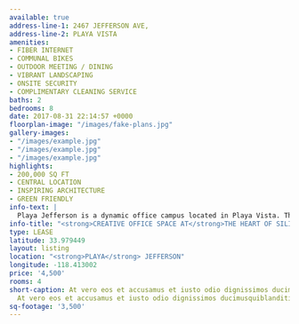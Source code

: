 ```yaml
---
available: true
address-line-1: 2467 JEFFERSON AVE,
address-line-2: PLAYA VISTA
amenities:
- FIBER INTERNET
- COMMUNAL BIKES
- OUTDOOR MEETING / DINING
- VIBRANT LANDSCAPING
- ONSITE SECURITY
- COMPLIMENTARY CLEANING SERVICE
baths: 2
bedrooms: 8
date: 2017-08-31 22:14:57 +0000
floorplan-image: "/images/fake-plans.jpg"
gallery-images:
- "/images/example.jpg"
- "/images/example.jpg"
- "/images/example.jpg"
highlights:
- 200,000 SQ FT
- CENTRAL LOCATION
- INSPIRING ARCHITECTURE
- GREEN FRIENDLY
info-text: |
  Playa Jefferson is a dynamic office campus located in Playa Vista. The campus features over 200,000 square feet of creative office space, with dramatic and distincitive architecure, substantial experior shared communal space, easy access to both the 90 and the 405 freeways, and is directly across the street from all of the amenitite at Runway Playa Vista.
info-title: "<strong>CREATIVE OFFICE SPACE AT</strong>THE HEART OF SILICON BEACH."
type: LEASE
latitude: 33.979449
layout: listing
location: "<strong>PLAYA</strong> JEFFERSON"
longitude: -118.413002
price: '4,500'
rooms: 4
short-caption: At vero eos et accusamus et iusto odio dignissimos ducimus qui blanditiis
  At vero eos et accusamus et iusto odio dignissimos ducimusquiblanditiis
sq-footage: '3,500'
---
```

